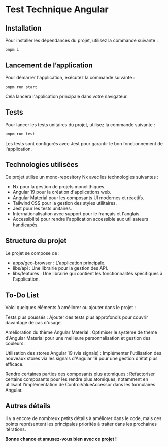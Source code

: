 
# Test Technique Angular

## Installation

Pour installer les dépendances du projet, utilisez la commande suivante :

    pnpm i

## Lancement de l’application

Pour démarrer l'application, exécutez la commande suivante :

    pnpm run start

Cela lancera l'application principale dans votre navigateur.

## Tests

Pour lancer les tests unitaires du projet, utilisez la commande suivante :

    pnpm run test

Les tests sont configurés avec Jest pour garantir le bon fonctionnement de l'application.

## Technologies utilisées

Ce projet utilise un mono-repository Nx avec les technologies suivantes :

- Nx pour la gestion de projets monolithiques.
- Angular 19 pour la création d'applications web.
- Angular Material pour les composants UI modernes et réactifs.
- Tailwind CSS pour la gestion des styles utilitaires.
- Jest pour les tests unitaires.
- Internationalisation avec support pour le français et l'anglais.
- Accessibilité pour rendre l'application accessible aux utilisateurs
  handicapés.

## Structure du projet

Le projet se compose de :

- apps/geo-browser : L'application principale.
- libs/api : Une librairie pour la gestion des API.
- libs/features : Une librairie qui contient les fonctionnalités
  spécifiques à l'application.

## To-Do List

Voici quelques éléments à améliorer ou ajouter dans le projet :

Tests plus poussés : Ajouter des tests plus approfondis pour couvrir davantage de cas d'usage.

Amélioration du thème Angular Material : Optimiser le système de thème d'Angular Material pour une meilleure personnalisation et gestion des couleurs.

Utilisation des stores Angular 19 (via signals) : Implémenter l'utilisation des nouveaux stores via les signals d'Angular 19 pour une gestion d'état plus efficace.

Rendre certaines parties des composants plus atomiques : Refactoriser certains composants pour les rendre plus atomiques, notamment en utilisant l'implémentation de ControlValueAccessor dans les formulaires Angular.

## Autres détails

Il y a encore de nombreux petits détails à améliorer dans le code, mais ces points représentent les principales priorités à traiter dans les prochaines itérations.

**Bonne chance et amusez-vous bien avec ce projet !**


